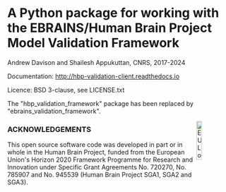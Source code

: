 A Python package for working with the EBRAINS/Human Brain Project Model Validation Framework
============================================================================================

Andrew Davison and Shailesh Appukuttan, CNRS, 2017-2024

Documentation: http://hbp-validation-client.readthedocs.io

Licence: BSD 3-clause, see LICENSE.txt


The "hbp_validation_framework" package has been replaced by "ebrains_validation_framework".


<div><img src="https://raw.githubusercontent.com/HumanBrainProject/hbp-validation-client/master/eu_logo.jpg" alt="EU Logo" width="15%" align="right"></div>

### ACKNOWLEDGEMENTS
This open source software code was developed in part or in whole in the Human Brain Project, funded from the European Union's Horizon 2020 Framework Programme for Research and Innovation under Specific Grant Agreements No. 720270, No. 785907 and No. 945539 (Human Brain Project SGA1, SGA2 and SGA3).

